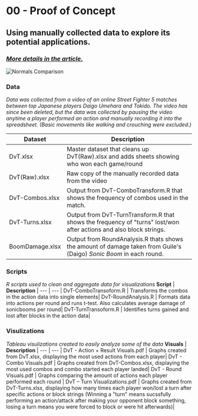 # 00 - Proof of Concept
## Using manually collected data to explore its potential applications.

### [_**More details in the article.**_](https://medium.com/@TyEdwardz/raging-download-a3ff6fcc42cb)

![Normals Comparison](https://user-images.githubusercontent.com/69095276/114776325-58e80300-9d40-11eb-9f6c-7d477ebcc63b.png)

### Data
_Data was collected from a video of an online Street Fighter 5 matches between top Japanese players Daigo Umehara and Tokido. The video has since been deleted, 
but the data was collected by pausing the video anytime a player performed an action and manually recording it into the spreadsheet. (Basic movements like walking and crouching were excluded.)_

**Dataset** | **Description** |
--- | --- | 
DvT.xlsx | Master dataset that cleans up DvT(Raw).xlsx and adds sheets showing who won each game/round| 
DvT(Raw).xlsx | Raw copy of the manually recorded data from the video | 
DvT-Combos.xlsx | Output from DvT-ComboTransform.R that shows the frequency of combos used in the match.  | 
DvT-Turns.xlsx |  Output from DvT-TurnTransform.R that shows the frequency of "turns" lost/won after actions and also block strings. | 
BoomDamage.xlsx | Output from RoundAnalysis.R thats shows the amount of damage taken from Guile's (Daigo) *Sonic Boom* in each round. | 

### Scripts
_R scripts used to clean and aggregate data for visualizations_
**Script** | **Description** |
--- | --- | 
DvT-ComboTransoform.R | Transforms the combos in the action data into single elements|
DvT-RoundAnalysis.R |  Formats data into actions per round and runs t-test. Also calculates average damage of sonicbooms per round|
DvT-TurnTransoform.R | Identifies turns gained and lost after blocks in the action data|


### Visulizations
_Tableau visulizations created to easily analyze some of the data_
**Visuals** | **Description** |
--- | --- | 
DvT - Action + Result Visuals.pdf | Graphs created from DvT.xlsx, displaying the most used actions from each player|
DvT - Combo Visuals.pdf | Graphs created from DvT-Combos.xlsx, displaying the most used combos and combo started each player landed|
DvT - Round Visuals.pdf | Graphs comparing the amount of actions each player performed each round |
DvT – Turn Visualizations.pdf | Graphs created from DvT-Turns.xlsx, displaying how many times each player won/lost a turn after specific actions or block strings (Winning a "turn" means sucssfully performing an action/attack after making your opponent block something, losing a turn means you were forced to block or were hit afterwards)|
